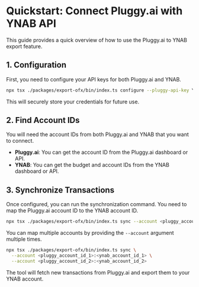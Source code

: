 # Quickstart: Connect Pluggy.ai with YNAB API

This guide provides a quick overview of how to use the Pluggy.ai to YNAB export feature.

## 1. Configuration

First, you need to configure your API keys for both Pluggy.ai and YNAB.

```bash
npx tsx ./packages/export-ofx/bin/index.ts configure --pluggy-api-key YOUR_PLUGGY_KEY --ynab-api-key YOUR_YNAB_KEY
```

This will securely store your credentials for future use.

## 2. Find Account IDs

You will need the account IDs from both Pluggy.ai and YNAB that you want to connect.

-   **Pluggy.ai**: You can get the account ID from the Pluggy.ai dashboard or API.
-   **YNAB**: You can get the budget and account IDs from the YNAB dashboard or API.

## 3. Synchronize Transactions

Once configured, you can run the synchronization command. You need to map the Pluggy.ai account ID to the YNAB account ID.

```bash
npx tsx ./packages/export-ofx/bin/index.ts sync --account <pluggy_account_id>:<ynab_account_id>
```

You can map multiple accounts by providing the `--account` argument multiple times.

```bash
npx tsx ./packages/export-ofx/bin/index.ts sync \
  --account <pluggy_account_id_1>:<ynab_account_id_1> \
  --account <pluggy_account_id_2>:<ynab_account_id_2>
```

The tool will fetch new transactions from Pluggy.ai and export them to your YNAB account.

```